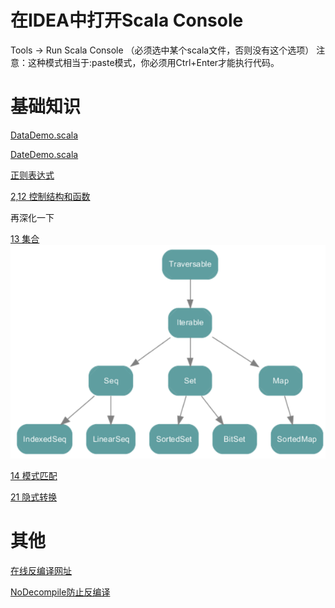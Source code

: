 

# 在IDEA中打开Scala Console
Tools -> Run Scala Console （必须选中某个scala文件，否则没有这个选项）
注意：这种模式相当于:paste模式，你必须用Ctrl+Enter才能执行代码。


# 基础知识

[DataDemo.scala](DataDemo.scala)

[DateDemo.scala](DateDemo.scala)


[正则表达式](Regexp.scala)


[2,12 控制结构和函数](ControlAndFunction.scala)


再深化一下

[13 集合](CollectionDemo.scala)
![](img/集合.png)


[14 模式匹配](MatchDemo.scala)

[21 隐式转换](ImplicitDemo.scala)

# 其他
[在线反编译网址](http://www.javadecompilers.com/)

[NoDecompile防止反编译](NoDecompile.scala)








